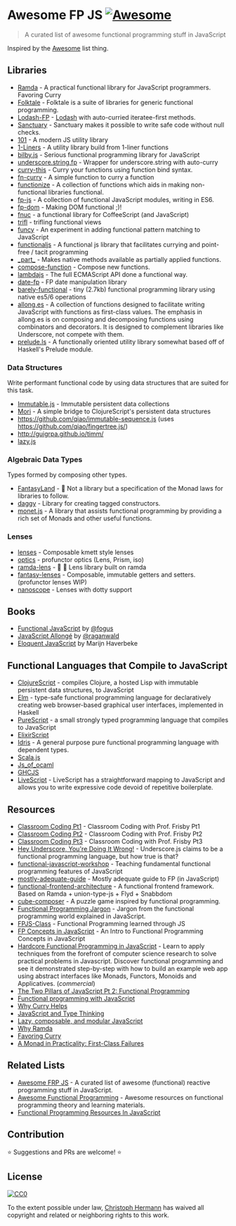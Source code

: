 # Awesome FP JS [![Awesome](https://cdn.rawgit.com/sindresorhus/awesome/d7305f38d29fed78fa85652e3a63e154dd8e8829/media/badge.svg)](https://github.com/sindresorhus/awesome)

> A curated list of awesome functional programming stuff in JavaScript

Inspired by the [Awesome](https://github.com/sindresorhus/awesome) list thing.

## Libraries

* [Ramda](https://github.com/ramda/ramda) - A practical functional library for JavaScript programmers. Favoring Curry
* [Folktale](http://folktalejs.org/) - Folktale is a suite of libraries for generic functional programming.
* [Lodash-FP](https://github.com/lodash/lodash-fp) - [Lodash](https://github.com/lodash/lodash) with auto-curried iteratee-first methods.
* [Sanctuary](https://github.com/plaid/sanctuary) - Sanctuary makes it possible to write safe code without null checks.
* [101](https://github.com/tjmehta/101) - A modern JS utility library
* [1-Liners](https://github.com/stoeffel/1-liners) - A utility library build from 1-liner functions
* [bilby.js](https://github.com/puffnfresh/bilby.js) - Serious functional programming library for JavaScript
* [underscore.string.fp](https://github.com/stoeffel/underscore.string.fp) - Wrapper for underscore.string with auto-curry
* [curry-this](https://github.com/stoeffel/curry-this) - Curry your functions using function bind syntax.
* [fn-curry](https://github.com/wilhelmson/fn-curry) - A simple function to curry a function
* [functionize](https://github.com/paldepind/functionize) - A collection of functions which aids in making non-functional libraries functional.
* [fp-js](https://github.com/fp-js/) - A collection of functional JavaScript modules, writing in ES6.
* [fp-dom](https://github.com/fp-dom/) - Making DOM functional ;)!
* [fnuc](https://github.com/algesten/fnuc) - a functional library for CoffeeScript (and JavaScript)
* [trifl](https://github.com/algesten/trifl) - trifling functional views
* [funcy](https://github.com/bramstein/funcy) - An experiment in adding functional pattern matching to JavaScript
* [functionaljs](http://functionaljs.com) - A functional js library that facilitates currying and point-free / tacit programming
* [\_part\_](https://github.com/AutoSponge/_part_) - Makes native methods available as partially applied functions.
* [compose-function](https://github.com/stoeffel/compose-function) - Compose new functions.
* [lambdajs](https://github.com/loop-recur/lambdajs) - The full ECMAScript API done a functional way.
* [date-fp](http://github.com/cullophid/date-fp) - FP date manipulation library
* [barely-functional](https://github.com/cullophid/barely-functional) - tiny (2.7kb) functional programming library using native es5/6 operations
* [allong.es](http://allong.es/) - A collection of functions designed to facilitate writing JavaScript with functions as first-class values. The emphasis in allong.es is on composing and decomposing functions using combinators and decorators. It is designed to complement libraries like Underscore, not compete with them.
* [prelude.ls](http://gkz.github.io/prelude-ls/) - A functionally oriented utility library somewhat based off of Haskell's Prelude module.

### Data Structures

Write performant functional code by using data structures that are suited for this task.

* [Immutable.js](https://github.com/facebook/immutable-js) - Immutable persistent data collections
* [Mori](https://github.com/swannodette/mori) - A simple bridge to ClojureScript's persistent data structures
* https://github.com/qiao/immutable-sequence.js (uses https://github.com/qiao/fingertree.js/)
* http://guigrpa.github.io/timm/
* [lazy.js](https://github.com/dtao/lazy.js)

### Algebraic Data Types

Types formed by composing other types.

* [FantasyLand](https://github.com/fantasyland/fantasy-land) - :rainbow: Not a library but a specification of the Monad laws for libraries to follow.
* [daggy](https://github.com/puffnfresh/daggy) - Library for creating tagged constructors.
* [monet.js](http://cwmyers.github.io/monet.js/) - A library that assists functional programming by providing a rich set of Monads and other useful functions.

### Lenses
* [lenses](https://github.com/DrBoolean/lenses) - Composable kmett style lenses
* [optics](https://github.com/flunc/optics) - profunctor optics (Lens, Prism, iso)
* [ramda-lens](https://github.com/ramda/ramda-lens) - :ram: :mag_right: Lens library built on ramda
* [fantasy-lenses](https://github.com/fantasyland/fantasy-lenses) - Composable, immutable getters and setters. (profunctor lenses WIP)
* [nanoscope](https://github.com/5outh/nanoscope) - Lenses with dotty support

## Books

* [Functional JavaScript](http://shop.oreilly.com/product/0636920028857.do) by [@fogus](https://github.com/fogus)
* [JavaScript Allongé](https://leanpub.com/javascript-allonge) by [@raganwald](https://github.com/raganwald)
* [Eloquent JavaScript](http://eloquentjavascript.net/) by Marijn Haverbeke

## Functional Languages that Compile to JavaScript

* [ClojureScript](https://github.com/clojure/clojurescript) - compiles Clojure, a hosted Lisp with immutable persistent data structures, to JavaScript
* [Elm](http://elm-lang.org/) - type-safe functional programming language for declaratively creating web browser-based graphical user interfaces, implemented in Haskell
* [PureScript](http://www.purescript.org/) - a small strongly typed programming language that compiles to JavaScript
* [ElixirScript](https://github.com/bryanjos/elixirscript)
* [Idris](http://www.idris-lang.org/) - A general purpose pure functional programming language with dependent types.
* [Scala.js](http://www.scala-js.org/)
* [Js\_of\_ocaml](http://ocsigen.org/js_of_ocaml/)
* [GHCJS](https://github.com/ghcjs/ghcjs)
* [LiveScript](http://gkz.github.io/LiveScript/) - LiveScript has a straightforward mapping to JavaScript and allows you to write expressive code devoid of repetitive boilerplate.

## Resources

* [Classroom Coding Pt1](https://www.youtube.com/watch?v=h_tkIpwbsxY) - Classroom Coding with Prof. Frisby Pt1
* [Classroom Coding Pt2](https://www.youtube.com/watch?v=oZ6C9h49bu8) - Classroom Coding with Prof. Frisby Pt2
* [Classroom Coding Pt3](https://www.youtube.com/watch?v=mMCgJA8HScA) - Classroom Coding with Prof. Frisby Pt3
* [Hey Underscore, You're Doing It Wrong!](https://www.youtube.com/watch?v=m3svKOdZijA) - Underscore.js claims to be a functional programming language, but how true is that?
* [functional-javascript-workshop](https://github.com/timoxley/functional-javascript-workshop) - Teaching fundamental functional programming features of JavaScript
* [mostly-adequate-guide](https://github.com/DrBoolean/mostly-adequate-guide) - Mostly adequate guide to FP (in JavaScript)
* [functional-frontend-architecture](https://github.com/paldepind/functional-frontend-architecture) - A functional frontend framework. Based on Ramda + union-type-js + Flyd + Snabbdom
* [cube-composer](https://github.com/sharkdp/cube-composer) - A puzzle game inspired by functional programming.
* [Functional Programming Jargon](https://github.com/hemanth/functional-programming-jargon) - Jargon from the functional programming world explained in JavaScript.
* [FPJS-Class](https://github.com/loop-recur/FPJS-Class) - Functional Programming learned through JS
* [FP Concepts in JavaScript](https://medium.com/@collardeau/intro-to-functional-programming-concepts-in-javascript-b0650773139c) - An Intro to Functional Programming Concepts in JavaScript
* [Hardcore Functional Programming in JavaScript](https://frontendmasters.com/courses/functional-javascript/) - Learn to apply techniques from the forefront of computer science research to solve practical problems in Javascript. Discover functional programming and see it demonstrated step-by-step with how to build an example web app using abstract interfaces like Monads, Functors, Monoids and Applicatives. (_commercial_)
* [The Two Pillars of JavaScript Pt 2: Functional Programming](https://medium.com/javascript-scene/the-two-pillars-of-javascript-pt-2-functional-programming-a63aa53a41a4#.pjv8bau0g)
* [Functional programming with JavaScript](http://stephen-young.me.uk/2013/01/20/functional-programming-with-javascript.html)
* [Why Curry Helps](https://hughfdjackson.com/javascript/why-curry-helps/)
* [JavaScript and Type Thinking](https://medium.com/@yelouafi/javascript-and-type-thinking-735edddc388d#.ugioiqp2a)
* [Lazy, composable, and modular JavaScript](https://codewords.recurse.com/issues/four/lazy-composable-and-modular-javascript)
* [Why Ramda](http://fr.umio.us/why-ramda/)
* [Favoring Curry](http://fr.umio.us/favoring-curry/)
* [A Monad in Practicality: First-Class Failures](http://robotlolita.me/2013/12/08/a-monad-in-practicality-first-class-failures.html)

## Related Lists

* [Awesome FRP JS](https://github.com/stoeffel/awesome-frp-js) - A curated list of awesome (functional) reactive programming stuff in JavaScript.
* [Awesome Functional Programming](https://github.com/lucasviola/awesome-functional-programming) - Awesome resources on functional programming theory and learning materials.
* [Functional Programming Resources In JavaScript](https://github.com/busypeoples/functional-programming-javascript)

## Contribution

:star: Suggestions and PRs are welcome! :star:

## License

[![CC0](http://i.creativecommons.org/p/zero/1.0/88x31.png)](http://creativecommons.org/publicdomain/zero/1.0/)

To the extent possible under law, [Christoph Hermann](http://stoeffel.github.io/) has waived all copyright and related or neighboring rights to this work.
